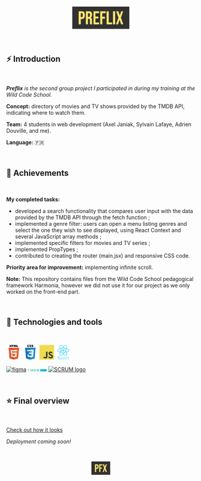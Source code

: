 <p align="center">
  <img src="client/src/assets/images/logofull.png" alt="Preflix Logo" width="30%"/>
</p>
<br/>

## ⚡ Introduction

<br/>

_**Preflix** is the second group project I participated in during my training at the Wild Code School._

**Concept:** directory of movies and TV shows provided by the TMDB API, indicating where to watch them. 

**Team:** 4 students in web development (Axel Janiak, Sylvain Lafaye, Adrien Douville, and me).

**Language:** 🇫🇷

<br/>

## 🚀 Achievements 

<br/>

**My completed tasks:** 
- developed a search functionality that compares user input with the data provided by the TMDB API through the fetch function ;
- implemented a genre filter: users can open a menu listing genres and select the one they wish to see displayed, using React Context and several JavaScript array methods ;
- implemented specific filters for movies and TV series ;
- implemented PropTypes ;
- contributed to creating the router (main.jsx) and responsive CSS code. 

**Priority area for improvement:** implementing infinite scroll.

**Note:** This repository contains files from the Wild Code School pedagogical framework Harmonia, however we did not use it for our project as we only worked on the front-end part.

<br/>

## 🔧 Technologies and tools

<br/>

<p align="left"> <a href="https://www.w3.org/html/" target="_blank" rel="noreferrer"><img src="https://raw.githubusercontent.com/devicons/devicon/master/icons/html5/html5-original-wordmark.svg" alt="html5" width="40" height="40"/></a> <a href="https://www.w3schools.com/css/" target="_blank" rel="noreferrer"><img src="https://raw.githubusercontent.com/devicons/devicon/master/icons/css3/css3-original-wordmark.svg" alt="css3" width="40" height="40"/></a> <a href="https://developer.mozilla.org/en-US/docs/Web/JavaScript" target="_blank" rel="noreferrer"><img src="https://raw.githubusercontent.com/devicons/devicon/master/icons/javascript/javascript-original.svg" alt="javascript" width="40" height="40"/></a> <a href="https://reactjs.org/" target="_blank" rel="noreferrer"> <img src="https://raw.githubusercontent.com/devicons/devicon/master/icons/react/react-original-wordmark.svg" alt="react" width="40" height="40"/></a></p>
<p align="left"><a href="https://www.figma.com/" target="_blank" rel="noreferrer"> <img src="https://www.vectorlogo.zone/logos/figma/figma-icon.svg" alt="figma" width="40" height="40"/></a> <a href="https://www.themoviedb.org/" target="_blank" rel="noreferrer"><img src="client/src/assets/images/logo-tmdb.png" alt="TMDB Logo" width="10%"/></a> <a href="https://www.scrum.org/" target="_blank" rel="noreferrer"><img src="https://seeklogo.com/images/S/scrum-logo-B057CBD9B8-seeklogo.com.png" alt="SCRUM logo" width="40"/></a></p>

<br/>

## ⭐ Final overview

<br/>

<a href="" target="blank">Check out how it looks</a>

_Deployment coming soon!_

<br/>

<p align="center">
  <img src="client/src/assets/images/logo.png" alt="Preflix Logo" width="10%"/>
</p>
